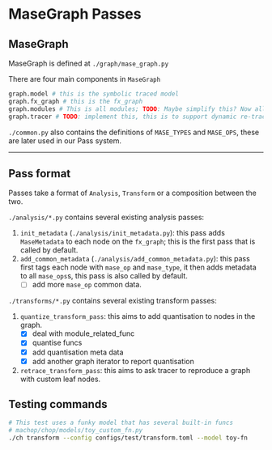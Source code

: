 # MaseGraph Passes

## MaseGraph

MaseGraph is defined at `./graph/mase_graph.py`

There are four main components in `MaseGraph`

```python
graph.model # this is the symbolic traced model
graph.fx_graph # this is the fx_graph
graph.modules # This is all modules; TODO: Maybe simplify this? Now all module keys are included recursively.
graph.tracer # TODO: implement this, this is to support dynamic re-tracing
```

`./common.py` also contains the definitions of `MASE_TYPES` and `MASE_OPS`, these are later used in our Pass system.

---

## Pass format

Passes take a format of `Analysis`, `Transform` or a composition between the two.

`./analysis/*.py` contains several existing analysis passes:

1.  `init_metadata` (`./analysis/init_metadata.py`): this pass adds `MaseMetadata` to each node on the `fx_graph`; this is the first pass that is called by default.
2. `add_common_metadata` (`./analysis/add_common_metadata.py`): this pass first tags each node with `mase_op` and `mase_type`, it then adds metadata to all `mase_ops`s, this pass is also called by default.
	* [ ] add more `mase_op` common data.

`./transforms/*.py` contains several existing transform passes:

1. `quantize_transform_pass`: this aims to add quantisation to nodes in the graph.
	* [x] deal with module_related_func
	* [x] quantise funcs
	* [x] add quantisation meta data
	* [x] add another graph iterator to report quantisation
2. `retrace_transform_pass`: this aims to ask tracer to reproduce a graph with custom leaf nodes.


## Testing commands

```bash
# This test uses a funky model that has several built-in funcs
# machop/chop/models/toy_custom_fn.py
./ch transform --config configs/test/transform.toml --model toy-fn
```
